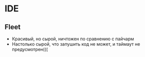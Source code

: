# IDE

## Fleet

- Красивый, но сырой, ничтожен по сравнению с пайчарм
- Настолько сырой, что запушить код не может, и таймаут не предусмотрен(((
